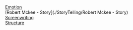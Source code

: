 [Emotion](./StoryTelling/Emotion)  
[Robert Mckee - Story](./StoryTelling/Robert Mckee - Story)  
[Screenwriting](./StoryTelling/Screenwriting)  
[Structure](./StoryTelling/Structure)  
